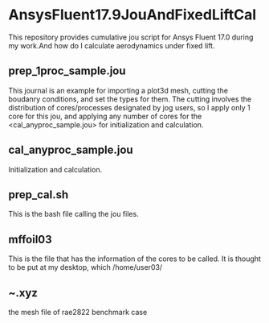 # AnsysFluent17.9JouAndFixedLiftCal
This repository provides cumulative jou script for Ansys Fluent 17.0 during my work.And how do I calculate aerodynamics under fixed lift.

## prep_1proc_sample.jou
This journal is an example for importing a plot3d mesh, cutting the boudanry conditions, and set the types for them.
The cutting involves the distribution of cores/processes designated by  jog users, so I apply only 1 core for this jou, and  applying any number of cores for the <cal_anyproc_sample.jou> for initialization and calculation.

## cal_anyproc_sample.jou
Initialization and calculation.

## prep_cal.sh
This is the bash file calling the jou files.

## mffoil03
This is the file that has the information of the cores to be called. It is thought to be put at my desktop, which /home/user03/



## ~.xyz
the mesh file of rae2822 benchmark case

